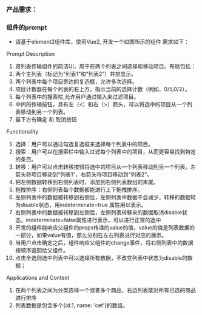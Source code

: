 ### 产品需求：

### 组件的prompt

- 请基于element2组件库，使用Vue2, 开发一个如图所示的组件
需求如下：

Prompt Description
1. 双列表传输组件的简洁UI，用于在两个列表之间选择和移动项目。布局包括：
2. 两个主列表（标记为“列表1”和“列表2”）并排显示。
3. 两个列表中每个项目旁边的复选框，允许多次选择。
4. 项目计数器在每个列表的右上方，指示当前的选择计数（例如，0/5,0/2）。
5. 每个列表中的搜索栏,允许用户通过输入来过滤项目。
6. 中间的传输按钮，具有左（<）和右（>）箭头，可以将选中的项目从一个列表移动到另一个列表。
7. 最下方有确定 和 取消按钮

Functionality
1. 选择：用户可以通过勾选复选框来选择每个列表中的项目。
2. 搜索：用户可以在搜索栏中输入过滤每个列表中的项目，从而更容易找到特定的条目。
3. 转移：用户可以点击转移按钮将选中的项目从一个列表移动到另一个列表。左箭头将项目移动到“列表1”，右箭头将项目移动到“列表2”。
4. 把左侧数据转移到右侧列表时，添加到右侧列表数组的末尾。
5. 拖拽排序：右侧列表每个数据都能进行上下拖拽排序。
6. 左侧列表中的数据被转移到右侧后，左侧列表中数据不会减少，转移的数据转为disable状态，用indeterminate=true 属性用以表示。
7. 右侧列表中的数据被转移到左侧后，左侧列表转移来的数据取消disable状态，indeterminate=false属性进行表示，可以进行正常的选中
8. 开发的组件能响应父组件的props传递的value的值，value的值是列表数据的一部分，如果value有值，那么分别在左右列表进行对应的展示。
9. 当用户点击确定之后，组件响应父组件的change事件，将右侧列表中的数据按顺序返回给父组件。
10. 点击全选则选中列表中可以选择所有数据，不改变列表中状态为disable的数据；

Applications and Context
1. 在两个列表之间为分类选择一个或者多个商品，右边列表能对所有已选的商品进行排序
2. 列表数据是包含多个{id:1, name: 'cet'}的数组。